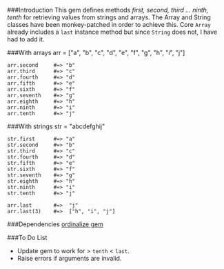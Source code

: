 ###Introduction
This gem defines methods _first, second, third ... ninth, tenth_ for retrieving values from strings and arrays. The Array and String classes have been monkey-patched in order to achieve this. Core `Array` already includes a `last` instance method but since `String` does not, I have had to add it.

###With arrays
    arr = ["a", "b", "c", "d", "e", "f", "g", "h", "i", "j"]
    
    arr.second     #=> "b"
    arr.third      #=> "c"
    arr.fourth     #=> "d"
    arr.fifth      #=> "e"
    arr.sixth      #=> "f"
    arr.seventh    #=> "g"
    arr.eighth     #=> "h"
    arr.ninth      #=> "i"
    arr.tenth      #=> "j"

###With strings
    str = "abcdefghij"
    
    str.first      #=> "a"
    str.second     #=> "b"
    str.third      #=> "c"
    str.fourth     #=> "d"
    str.fifth      #=> "e"
    str.sixth      #=> "f"
    str.seventh    #=> "g"
    str.eighth     #=> "h"
    str.ninth      #=> "i"
    str.tenth      #=> "j"
    
    arr.last       #=>  "j"
    arr.last(3)    #=>  ["h", "i", "j"]

###Dependencies
[ordinalize gem](https://rubygems.org/gems/ordinalize)

###To Do List

* Update gem to work for > `tenth` < `last`.
* Raise errors if arguments are invalid.